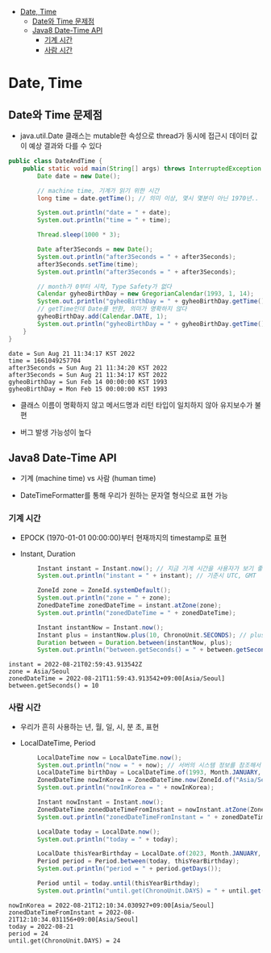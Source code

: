 - [Date, Time](#date-time)
	- [Date와 Time 문제점](#date와-time-문제점)
	- [Java8 Date-Time API](#java8-date-time-api)
		- [기계 시간](#기계-시간)
		- [사람 시간](#사람-시간)

# Date, Time

## Date와 Time 문제점

- java.util.Date 클래스는 mutable한 속성으로 thread가 동시에 접근시 데이터 값이 예상 결과와 다를 수 있다

```java
public class DateAndTime {
    public static void main(String[] args) throws InterruptedException {
        Date date = new Date();

        // machine time, 기계가 읽기 위한 시간
        long time = date.getTime(); // 의미 이상, 몇시 몇분이 아닌 1970년..

        System.out.println("date = " + date);
        System.out.println("time = " + time);

        Thread.sleep(1000 * 3);

        Date after3Seconds = new Date();
        System.out.println("after3Seconds = " + after3Seconds);
        after3Seconds.setTime(time);
        System.out.println("after3Seconds = " + after3Seconds);

        // month가 0부터 시작, Type Safety가 없다
        Calendar gyheoBirthDay = new GregorianCalendar(1993, 1, 14);
        System.out.println("gyheoBirthDay = " + gyheoBirthDay.getTime());
        // getTime인데 Date를 반환, 의미가 명확하지 않다
        gyheoBirthDay.add(Calendar.DATE, 1);
        System.out.println("gyheoBirthDay = " + gyheoBirthDay.getTime());
    }
}
```

```shell
date = Sun Aug 21 11:34:17 KST 2022
time = 1661049257704
after3Seconds = Sun Aug 21 11:34:20 KST 2022
after3Seconds = Sun Aug 21 11:34:17 KST 2022
gyheoBirthDay = Sun Feb 14 00:00:00 KST 1993
gyheoBirthDay = Mon Feb 15 00:00:00 KST 1993
```

- 클래스 이름이 명확하지 않고 메서드명과 리턴 타입이 일치하지 않아 유지보수가 불편

- 버그 발생 가능성이 높다

## Java8 Date-Time API

- 기계 (machine time) vs 사람 (human time)

- DateTimeFormatter를 통해 우리가 원하는 문자열 형식으로 표현 가능

### 기계 시간

- EPOCK (1970-01-01 00:00:00)부터 현재까지의 timestamp로 표현

- Instant, Duration

```java
        Instant instant = Instant.now(); // 지금 기계 시간을 사용자가 보기 좋게 출력
        System.out.println("instant = " + instant); // 기준시 UTC, GMT

        ZoneId zone = ZoneId.systemDefault();
        System.out.println("zone = " + zone);
        ZonedDateTime zonedDateTime = instant.atZone(zone);
        System.out.println("zonedDateTime = " + zonedDateTime);

        Instant instantNow = Instant.now();
        Instant plus = instantNow.plus(10, ChronoUnit.SECONDS); // plus라는 새로운 객체를 만들어낸다 (imnmutable)
        Duration between = Duration.between(instantNow, plus);
        System.out.println("between.getSeconds() = " + between.getSeconds());
```

```shell
instant = 2022-08-21T02:59:43.913542Z
zone = Asia/Seoul
zonedDateTime = 2022-08-21T11:59:43.913542+09:00[Asia/Seoul]
between.getSeconds() = 10
```

### 사람 시간

- 우리가 흔히 사용하는 년, 월, 일, 시, 분 초, 표현

- LocalDateTime, Period

```java
        LocalDateTime now = LocalDateTime.now();
        System.out.println("now = " + now); // 서버의 시스템 정보를 참조해서 그 시간대로 사용
        LocalDateTime birthDay = LocalDateTime.of(1993, Month.JANUARY, 14, 0, 0, 0);
        ZonedDateTime nowInKorea = ZonedDateTime.now(ZoneId.of("Asia/Seoul"));
        System.out.println("nowInKorea = " + nowInKorea);

        Instant nowInstant = Instant.now();
        ZonedDateTime zonedDateTimeFromInstant = nowInstant.atZone(ZoneId.of("Asia/Seoul"));
        System.out.println("zonedDateTimeFromInstant = " + zonedDateTimeFromInstant);

        LocalDate today = LocalDate.now();
        System.out.println("today = " + today);

        LocalDate thisYearBirthday = LocalDate.of(2023, Month.JANUARY, 14);
        Period period = Period.between(today, thisYearBirthday);
        System.out.println("period = " + period.getDays());

        Period until = today.until(thisYearBirthday);
        System.out.println("until.get(ChronoUnit.DAYS) = " + until.get(ChronoUnit.DAYS));
```

```shell
nowInKorea = 2022-08-21T12:10:34.030927+09:00[Asia/Seoul]
zonedDateTimeFromInstant = 2022-08-21T12:10:34.031156+09:00[Asia/Seoul]
today = 2022-08-21
period = 24
until.get(ChronoUnit.DAYS) = 24
```